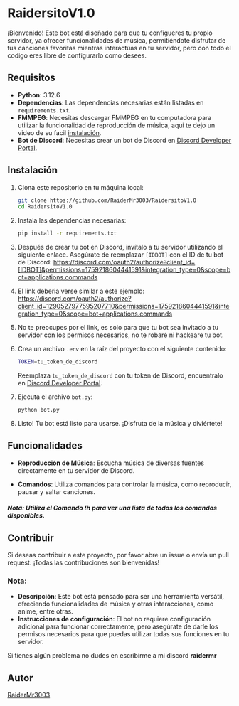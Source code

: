 # RaidersitoV1.0

¡Bienvenido! Este bot está diseñado para que tu configueres tu propio servidor, ya ofrecer funcionalidades de música, permitiéndote disfrutar de tus canciones favoritas mientras interactúas en tu servidor, pero con todo el codigo eres libre de configurarlo como desees.

## Requisitos

- **Python**: 3.12.6
- **Dependencias**: Las dependencias necesarias están listadas en `requirements.txt`.
- **FMMPEG**: Necesitas descargar FMMPEG en tu computadora para utilizar la funcionalidad de reproducción de música, aqui te dejo un video de su facil <a href="https://www.youtube.com/watch?v=JR36oH35Fgg">instalación</a>.
- **Bot de Discord**: Necesitas crear un bot de Discord en <a href="https://discord.com/developers/applications">Discord Developer Portal</a>.

## Instalación

1. Clona este repositorio en tu máquina local:
   ```bash
   git clone https://github.com/RaiderMr3003/RaidersitoV1.0
   cd RaidersitoV1.0
   ```

2. Instala las dependencias necesarias:
   ```bash
   pip install -r requirements.txt
   ```

3. Después de crear tu bot en Discord, invítalo a tu servidor utilizando el siguiente enlace. Asegúrate de reemplazar `[IDBOT]` con el ID de tu bot de Discord:
https://discord.com/oauth2/authorize?client_id=[IDBOT]&permissions=1759218604441591&integration_type=0&scope=bot+applications.commands

4. El link deberia verse similar a este ejemplo: https://discord.com/oauth2/authorize?client_id=1290527977595207710&permissions=1759218604441591&integration_type=0&scope=bot+applications.commands

5. No te preocupes por el link, es solo para que tu bot sea invitado a tu servidor con los permisos necesarios, no te robaré ni hackeare tu bot.

6. Crea un archivo `.env` en la raíz del proyecto con el siguiente contenido:
   ```bash
   TOKEN=tu_token_de_discord
   ```
   Reemplaza `tu_token_de_discord` con tu token de Discord, encuentralo en <a href="https://discord.com/developers/applications">Discord Developer Portal</a>.

7. Ejecuta el archivo `bot.py`:
   ```bash
   python bot.py
   ```

8. Listo! Tu bot está listo para usarse. ¡Disfruta de la música y diviértete!


## Funcionalidades
- **Reproducción de Música**: Escucha música de diversas fuentes directamente en tu servidor de Discord.

- **Comandos**: Utiliza comandos para controlar la música, como reproducir, pausar y saltar canciones.
##### Nota: Utiliza el Comando **!h** para ver una lista de todos los comandos disponibles.

## Contribuir
Si deseas contribuir a este proyecto, por favor abre un issue o envía un pull request. ¡Todas las contribuciones son bienvenidas!

### Nota:
- **Descripción**: Este bot está pensado para ser una herramienta versátil, ofreciendo funcionalidades de música y otras interacciones, como anime, entre otras.
- **Instrucciones de configuración**: El bot no requiere configuración adicional para funcionar correctamente, pero asegúrate de darle los permisos necesarios para que puedas utilizar todas sus funciones en tu servidor.

Si tienes algún problema no dudes en escribirme a mi discord **raidermr**

## Autor
[RaiderMr3003](https://github.com/RaiderMr3003)
